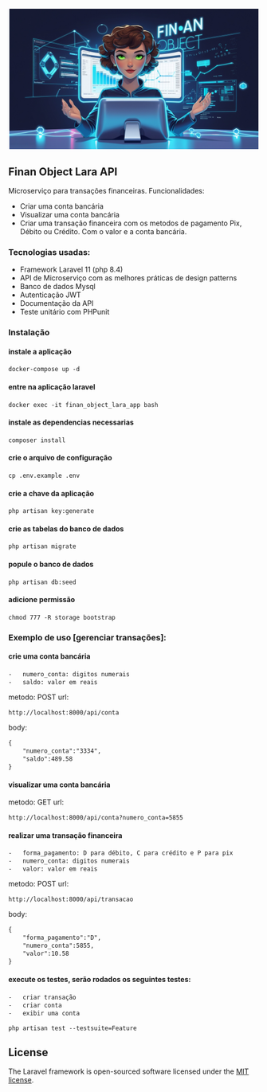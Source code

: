 <p align="center"><img src="public/assets/img/cover.jpg" width="500" alt="Cover"></p>

## Finan Object Lara API

Microserviço para transações financeiras. Funcionalidades:

- Criar uma conta bancária
- Visualizar uma conta bancária
- Criar uma transação financeira com os metodos de pagamento Pix, Débito ou Crédito. Com o valor e a conta bancária.

### Tecnologias usadas:

* Framework Laravel 11 (php 8.4)
* API de Microserviço com as melhores práticas de design patterns
* Banco de dados Mysql
* Autenticação JWT
* Documentação da API
* Teste unitário com PHPunit

### Instalação

#### instale a aplicação

```
docker-compose up -d
```

#### entre na aplicação laravel

```
docker exec -it finan_object_lara_app bash
```

#### instale as dependencias necessarias

```
composer install
```

#### crie o arquivo de configuração

```
cp .env.example .env
```

#### crie a chave da aplicação

```
php artisan key:generate
```

#### crie as tabelas do banco de dados

```
php artisan migrate
```

#### popule o banco de dados

```
php artisan db:seed
```

#### adicione permissão

```
chmod 777 -R storage bootstrap
```

### Exemplo de uso [gerenciar transações]:


#### crie uma conta bancária

    -   numero_conta: digitos numerais
    -   saldo: valor em reais

metodo: POST
url:
```
http://localhost:8000/api/conta
```
body:
```
{
    "numero_conta":"3334",
    "saldo":489.58
}
```

#### visualizar uma conta bancária

metodo: GET
url:
```
http://localhost:8000/api/conta?numero_conta=5855
```

#### realizar uma transação financeira

    -   forma_pagamento: D para débito, C para crédito e P para pix
    -   numero_conta: digitos numerais
    -   valor: valor em reais

metodo: POST
url:
```
http://localhost:8000/api/transacao
```
body:
```
{
    "forma_pagamento":"D",
    "numero_conta":5855,
    "valor":10.58
}
```

#### execute os testes, serão rodados os seguintes testes:

    -   criar transação
    -   criar conta
    -   exibir uma conta

```
php artisan test --testsuite=Feature
```

## License

The Laravel framework is open-sourced software licensed under the [MIT license](https://opensource.org/licenses/MIT).
